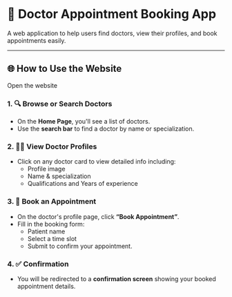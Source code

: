 # 🏥 Doctor Appointment Booking App

A web application to help users find doctors, view their profiles, and book appointments easily.

---

## 🌐 How to Use the Website

Open the website

### 1. 🔍 Browse or Search Doctors
- On the **Home Page**, you'll see a list of doctors.
- Use the **search bar** to find a doctor by name or specialization.

### 2. 👨‍⚕️ View Doctor Profiles
- Click on any doctor card to view detailed info including:
  - Profile image
  - Name & specialization
  - Qualifications and Years of experience

### 3. 📅 Book an Appointment
- On the doctor's profile page, click **“Book Appointment”**.
- Fill in the booking form:
  - Patient name
  - Select a time slot 
  - Submit to confirm your appointment.

### 4. ✅ Confirmation
- You will be redirected to a **confirmation screen** showing your booked appointment details.


